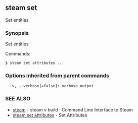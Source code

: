 ## steam set

Set entities

### Synopsis


Set entities

Commands:

    $ steam set attributes ...

### Options inherited from parent commands

```
  -v, --verbose[=false]: verbose output
```

### SEE ALSO
* [steam](steam.md)	 - steam v build : Command Line Interface to Steam
* [steam set attributes](steam_set_attributes.md)	 - Set Attributes

